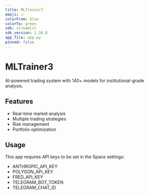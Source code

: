 ```yaml
---
title: MLTrainer3
emoji: 📈
colorFrom: blue
colorTo: green
sdk: streamlit
sdk_version: 1.28.0
app_file: app.py
pinned: false
---
```


# MLTrainer3

AI-powered trading system with 140+ models for institutional-grade analysis.

## Features
- Real-time market analysis
- Multiple trading strategies
- Risk management
- Portfolio optimization

## Usage
This app requires API keys to be set in the Space settings:
- ANTHROPIC_API_KEY
- POLYGON_API_KEY
- FRED_API_KEY
- TELEGRAM_BOT_TOKEN
- TELEGRAM_CHAT_ID
